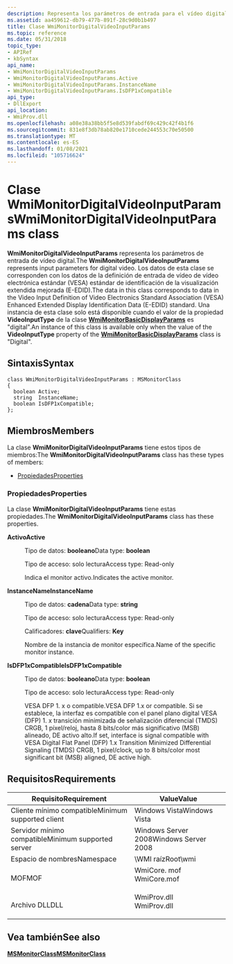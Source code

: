 ```yaml
---
description: Representa los parámetros de entrada para el vídeo digital.
ms.assetid: aa459612-db79-477b-891f-28c9d0b1b497
title: Clase WmiMonitorDigitalVideoInputParams
ms.topic: reference
ms.date: 05/31/2018
topic_type:
- APIRef
- kbSyntax
api_name:
- WmiMonitorDigitalVideoInputParams
- WmiMonitorDigitalVideoInputParams.Active
- WmiMonitorDigitalVideoInputParams.InstanceName
- WmiMonitorDigitalVideoInputParams.IsDFP1xCompatible
api_type:
- DllExport
api_location:
- WmiProv.dll
ms.openlocfilehash: a08e38a38bb5f5e8d539fabdf69c429c42f4b1f6
ms.sourcegitcommit: 831e8f3db78ab820e1710cede244553c70e50500
ms.translationtype: MT
ms.contentlocale: es-ES
ms.lasthandoff: 01/08/2021
ms.locfileid: "105716624"
---
```

# <a name="wmimonitordigitalvideoinputparams-class"></a><span data-ttu-id="eb67f-103">Clase WmiMonitorDigitalVideoInputParams</span><span class="sxs-lookup"><span data-stu-id="eb67f-103">WmiMonitorDigitalVideoInputParams class</span></span>

<span data-ttu-id="eb67f-104">**WmiMonitorDigitalVideoInputParams** representa los parámetros de entrada de vídeo digital.</span><span class="sxs-lookup"><span data-stu-id="eb67f-104">The **WmiMonitorDigitalVideoInputParams** represents input parameters for digital video.</span></span> <span data-ttu-id="eb67f-105">Los datos de esta clase se corresponden con los datos de la definición de entrada de vídeo de vídeo electrónica estándar (VESA) estándar de identificación de la visualización extendida mejorada (E-EDID).</span><span class="sxs-lookup"><span data-stu-id="eb67f-105">The data in this class corresponds to data in the Video Input Definition of Video Electronics Standard Association (VESA) Enhanced Extended Display Identification Data (E-EDID) standard.</span></span> <span data-ttu-id="eb67f-106">Una instancia de esta clase solo está disponible cuando el valor de la propiedad **VideoInputType** de la clase [**WmiMonitorBasicDisplayParams**](wmimonitorbasicdisplayparams.md) es "digital".</span><span class="sxs-lookup"><span data-stu-id="eb67f-106">An instance of this class is available only when the value of the **VideoInputType** property of the [**WmiMonitorBasicDisplayParams**](wmimonitorbasicdisplayparams.md) class is "Digital".</span></span>

## <a name="syntax"></a><span data-ttu-id="eb67f-107">Sintaxis</span><span class="sxs-lookup"><span data-stu-id="eb67f-107">Syntax</span></span>

``` syntax
class WmiMonitorDigitalVideoInputParams : MSMonitorClass
{
  boolean Active;
  string  InstanceName;
  boolean IsDFP1xCompatible;
};
```

## <a name="members"></a><span data-ttu-id="eb67f-108">Miembros</span><span class="sxs-lookup"><span data-stu-id="eb67f-108">Members</span></span>

<span data-ttu-id="eb67f-109">La clase **WmiMonitorDigitalVideoInputParams** tiene estos tipos de miembros:</span><span class="sxs-lookup"><span data-stu-id="eb67f-109">The **WmiMonitorDigitalVideoInputParams** class has these types of members:</span></span>

-   [<span data-ttu-id="eb67f-110">Propiedades</span><span class="sxs-lookup"><span data-stu-id="eb67f-110">Properties</span></span>](#properties)

### <a name="properties"></a><span data-ttu-id="eb67f-111">Propiedades</span><span class="sxs-lookup"><span data-stu-id="eb67f-111">Properties</span></span>

<span data-ttu-id="eb67f-112">La clase **WmiMonitorDigitalVideoInputParams** tiene estas propiedades.</span><span class="sxs-lookup"><span data-stu-id="eb67f-112">The **WmiMonitorDigitalVideoInputParams** class has these properties.</span></span>

<dl> <dt>

<span data-ttu-id="eb67f-113">**Activo**</span><span class="sxs-lookup"><span data-stu-id="eb67f-113">**Active**</span></span>
</dt> <dd> <dl> <dt>

<span data-ttu-id="eb67f-114">Tipo de datos: **booleano**</span><span class="sxs-lookup"><span data-stu-id="eb67f-114">Data type: **boolean**</span></span>
</dt> <dt>

<span data-ttu-id="eb67f-115">Tipo de acceso: solo lectura</span><span class="sxs-lookup"><span data-stu-id="eb67f-115">Access type: Read-only</span></span>
</dt> </dl>

<span data-ttu-id="eb67f-116">Indica el monitor activo.</span><span class="sxs-lookup"><span data-stu-id="eb67f-116">Indicates the active monitor.</span></span>

</dd> <dt>

<span data-ttu-id="eb67f-117">**InstanceName**</span><span class="sxs-lookup"><span data-stu-id="eb67f-117">**InstanceName**</span></span>
</dt> <dd> <dl> <dt>

<span data-ttu-id="eb67f-118">Tipo de datos: **cadena**</span><span class="sxs-lookup"><span data-stu-id="eb67f-118">Data type: **string**</span></span>
</dt> <dt>

<span data-ttu-id="eb67f-119">Tipo de acceso: solo lectura</span><span class="sxs-lookup"><span data-stu-id="eb67f-119">Access type: Read-only</span></span>
</dt> <dt>

<span data-ttu-id="eb67f-120">Calificadores: **clave**</span><span class="sxs-lookup"><span data-stu-id="eb67f-120">Qualifiers: **Key**</span></span>
</dt> </dl>

<span data-ttu-id="eb67f-121">Nombre de la instancia de monitor específica.</span><span class="sxs-lookup"><span data-stu-id="eb67f-121">Name of the specific monitor instance.</span></span>

</dd> <dt>

<span data-ttu-id="eb67f-122">**IsDFP1xCompatible**</span><span class="sxs-lookup"><span data-stu-id="eb67f-122">**IsDFP1xCompatible**</span></span>
</dt> <dd> <dl> <dt>

<span data-ttu-id="eb67f-123">Tipo de datos: **booleano**</span><span class="sxs-lookup"><span data-stu-id="eb67f-123">Data type: **boolean**</span></span>
</dt> <dt>

<span data-ttu-id="eb67f-124">Tipo de acceso: solo lectura</span><span class="sxs-lookup"><span data-stu-id="eb67f-124">Access type: Read-only</span></span>
</dt> </dl>

<span data-ttu-id="eb67f-125">VESA DFP 1. x o compatible.</span><span class="sxs-lookup"><span data-stu-id="eb67f-125">VESA DFP 1.x or compatible.</span></span> <span data-ttu-id="eb67f-126">Si se establece, la interfaz es compatible con el panel plano digital VESA (DFP) 1. x transición minimizada de señalización diferencial (TMDS) CRGB, 1 píxel/reloj, hasta 8 bits/color más significativo (MSB) alineado, DE activo alto.</span><span class="sxs-lookup"><span data-stu-id="eb67f-126">If set, interface is signal compatible with VESA Digital Flat Panel (DFP) 1.x Transition Minimized Differential Signaling (TMDS) CRGB, 1 pixel/clock, up to 8 bits/color most significant bit (MSB) aligned, DE active high.</span></span>

</dd> </dl>

## <a name="requirements"></a><span data-ttu-id="eb67f-127">Requisitos</span><span class="sxs-lookup"><span data-stu-id="eb67f-127">Requirements</span></span>



| <span data-ttu-id="eb67f-128">Requisito</span><span class="sxs-lookup"><span data-stu-id="eb67f-128">Requirement</span></span> | <span data-ttu-id="eb67f-129">Value</span><span class="sxs-lookup"><span data-stu-id="eb67f-129">Value</span></span> |
|-------------------------------------|----------------------------------------------------------------------------------------|
| <span data-ttu-id="eb67f-130">Cliente mínimo compatible</span><span class="sxs-lookup"><span data-stu-id="eb67f-130">Minimum supported client</span></span><br/> | <span data-ttu-id="eb67f-131">Windows Vista</span><span class="sxs-lookup"><span data-stu-id="eb67f-131">Windows Vista</span></span><br/>                                                               |
| <span data-ttu-id="eb67f-132">Servidor mínimo compatible</span><span class="sxs-lookup"><span data-stu-id="eb67f-132">Minimum supported server</span></span><br/> | <span data-ttu-id="eb67f-133">Windows Server 2008</span><span class="sxs-lookup"><span data-stu-id="eb67f-133">Windows Server 2008</span></span><br/>                                                         |
| <span data-ttu-id="eb67f-134">Espacio de nombres</span><span class="sxs-lookup"><span data-stu-id="eb67f-134">Namespace</span></span><br/>                | <span data-ttu-id="eb67f-135">\\WMI raíz</span><span class="sxs-lookup"><span data-stu-id="eb67f-135">Root\\wmi</span></span><br/>                                                                   |
| <span data-ttu-id="eb67f-136">MOF</span><span class="sxs-lookup"><span data-stu-id="eb67f-136">MOF</span></span><br/>                      | <dl> <span data-ttu-id="eb67f-137"><dt>WmiCore. mof</dt></span><span class="sxs-lookup"><span data-stu-id="eb67f-137"><dt>WmiCore.mof</dt></span></span> </dl> |
| <span data-ttu-id="eb67f-138">Archivo DLL</span><span class="sxs-lookup"><span data-stu-id="eb67f-138">DLL</span></span><br/>                      | <dl> <span data-ttu-id="eb67f-139"><dt>WmiProv.dll</dt></span><span class="sxs-lookup"><span data-stu-id="eb67f-139"><dt>WmiProv.dll</dt></span></span> </dl> |



## <a name="see-also"></a><span data-ttu-id="eb67f-140">Vea también</span><span class="sxs-lookup"><span data-stu-id="eb67f-140">See also</span></span>

<dl> <dt>

[<span data-ttu-id="eb67f-141">**MSMonitorClass**</span><span class="sxs-lookup"><span data-stu-id="eb67f-141">**MSMonitorClass**</span></span>](msmonitorclass.md)
</dt> </dl>

 

 




